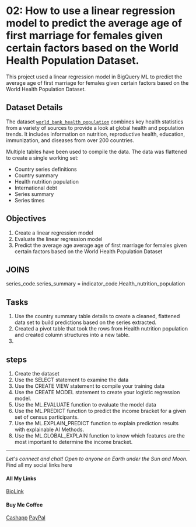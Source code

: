 # 02: How to use a linear regression model to predict the average age of first marriage for females  given certain factors based on the World Health Population Dataset. 

This project used a linear regression model in BigQuery ML to predict the average age of first marriage for females  given certain factors based on the World Health Population Dataset. 

## Dataset Details 

The dataset [`world_bank_health_population`](https://cloud.google.com/bigquery?sq=1057666841514:3bb229234d7f4b379098581f0101e923&_ga=2.81369303.-1379782407.1673021064&project=paulkamau&ws=!1m9!1m3!3m2!1sbigquery-public-data!2sworld_bank_health_population!1m4!4m3!1sbigquery-public-data!2sworld_bank_health_population!3scountry_series_definitions) combines key health statistics from a variety of sources to provide a look at global health and population trends. It includes information on nutrition, reproductive health, education, immunization, and diseases from over 200 countries.


Multiple tables have been used to compile the data. The data was flattened to create a single working set: 

- Country series definitions 
- Country summary 
- Health nutrition population
- International debt
- Series summary 
- Series times

## Objectives 
1. Create a linear regression model 
1. Evaluate the linear regression model 
1. Predict the average age average age of first marriage for females given certain factors based on the World Health Population Dataset

## JOINS 
series_code.series_summary = indicator_code.Health_nutrition_population


## Tasks
1. Use the country summary table details to create a cleaned, flattened data set to build predictions based on the series extracted. 
1. Created a pivot table that took the rows from Health nutrition population and created column structures into a new table. 
1.  


## steps
1. Create the dataset 
1. Use the SELECT statement to examine the data 
1. Use the CREATE VIEW statement to compile your training data
1. Use the CREATE MODEL statement to create your logistic regression model. 
1. Use the ML.EVALUATE function to evaluate the model data
1. Use the ML.PREDICT function to predict the income bracket for a given set of census participants.
1. Use the ML.EXPLAIN_PREDICT function to explain prediction results with explainable AI Methods. 
1. Use the ML.GLOBAL_EXPLAIN function to know which features are the most important to determine the income bracket. 


--------------------------------------------------------------------------------
_Let's connect and chat! Open to anyone on Earth under the Sun and Moon._
Find all my social links here

#### All My Links
[BioLink](https://bio.link/paulkamau)


#### Buy Me Coffee
[Cashapp](https://bio.link/paulkamau)
[PayPal](https://paypal.me/paulkamau)
